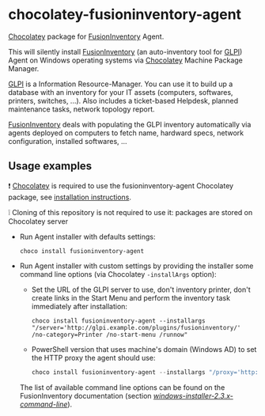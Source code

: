 chocolatey-fusioninventory-agent
================================

[Chocolatey](http://chocolatey.org) package for [FusionInventory](http://www.fusioninventory.org) Agent.

This will silently install [FusionInventory](http://www.fusioninventory.org) (an auto-inventory tool for [GLPI](http://www.glpi-project.org)) Agent on Windows operating systems via [Chocolatey](http://chocolatey.org) Machine Package Manager.

[GLPI](http://www.glpi-project.org) is a Information Resource-Manager. You can use it to build up a database with an inventory for your IT assets (computers, softwares, printers, switches, ...). Also includes a ticket-based Helpdesk, planned maintenance tasks, network topology report.

[FusionInventory](http://www.fusioninventory.org) deals with populating the GLPI inventory automatically via agents deployed on computers to fetch name, hardward specs, network configuration, installed softwares, ...

Usage examples
--------------

:exclamation: [Chocolatey](http://chocolatey.org) is required to use the fusioninventory-agent Chocolatey package, see [installation instructions](https://github.com/chocolatey/chocolatey/wiki/Installation).

:grey_exclamation: Cloning of this repository is not required to use it: packages are stored on Chocolatey server

* Run Agent installer with defaults settings:
    ```Batchfile
    choco install fusioninventory-agent
    ```

* Run Agent installer with custom settings by providing the installer some command line options (via Chocolatey `-installArgs` option):

    * Set the URL of the GLPI server to use, don't inventory printer, don't create links in the Start Menu and perform the inventory task immediately after installation:
        ```Batchfile
        choco install fusioninventory-agent --installargs "/server='http://glpi.example.com/plugins/fusioninventory/' /no-category=Printer /no-start-menu /runnow"
        ```

    * PowerShell version that uses machine's domain (Windows AD) to set the HTTP proxy the agent should use:
        ```PowerShell
        choco install fusioninventory-agent --installargs "/proxy='http://proxy.$env:userdnsdomain'"
        ```

    The list of available command line options can be found on the FusionInventory documentation (section *[windows-installer-2.3.x-command-line](http://www.fusioninventory.org/documentation/agent/installation/windows/windows-installer-2.3.x-command-line/)*).
